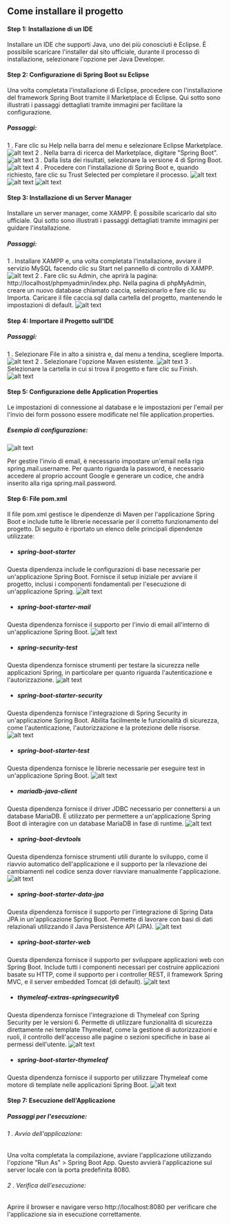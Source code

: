 ## Come installare il progetto
#### Step 1: Installazione di un IDE
Installare un IDE che supporti Java, uno dei più conosciuti è Eclipse. È possibile scaricare l'installer dal sito ufficiale, durante il processo di installazione, selezionare l'opzione per Java Developer.
#### Step 2: Configurazione di Spring Boot su Eclipse
Una volta completata l'installazione di Eclipse, procedere con l'installazione del framework Spring Boot tramite il Marketplace di Eclipse. 
Qui sotto sono illustrati i passaggi dettagliati tramite immagini per facilitare la configurazione.

##### Passaggi:

1 . Fare clic su Help nella barra del menu e selezionare Eclipse Marketplace.
![alt text](img/image.png)
2 . Nella barra di ricerca del Marketplace, digitare "Spring Boot".
![alt text](img/image-1.png)
3 . Dalla lista dei risultati, selezionare la versione 4 di Spring Boot.
![alt text](img/image-2.png)
4 . Procedere con l'installazione di Spring Boot e, quando richiesto, fare clic su Trust Selected per completare il processo.
![alt text](img/image-3.png)
![alt text](img/image-4.png)
![alt text](img/image-5.png)

#### Step 3: Installazione di un Server Manager
Installare un server manager, come XAMPP. È possibile scaricarlo dal sito ufficiale. Qui sotto sono illustrati i passaggi dettagliati tramite immagini per guidare l'installazione.

##### Passaggi:

1 . Installare XAMPP e, una volta completata l'installazione, avviare il servizio MySQL facendo clic su Start nel pannello di controllo di XAMPP.
![alt text](img/image-6.png)
2 . Fare clic su Admin, che aprirà la pagina: http://localhost/phpmyadmin/index.php. Nella pagina di phpMyAdmin, creare un nuovo database chiamato caccia, selezionarlo e fare clic su Importa. Caricare il file caccia.sql dalla cartella del progetto, mantenendo le impostazioni di default.
![alt text](img/image-7.png)

#### Step 4: Importare il Progetto sull'IDE

##### Passaggi:
1 . Selezionare File in alto a sinistra e, dal menu a tendina, scegliere Importa.
![alt text](img/image-8.png)
2 . Selezionare l'opzione Maven esistente.
![alt text](img/image-9.png)
3 . Selezionare la cartella in cui si trova il progetto e fare clic su Finish.
![alt text](img/image-10.png)

#### Step 5: Configurazione delle Application Properties

Le impostazioni di connessione al database e le impostazioni per l'email per l'invio dei form possono essere modificate nel file application.properties.

##### Esempio di configurazione:
![alt text](img/image-11.png)

Per gestire l'invio di email, è necessario impostare un'email nella riga spring.mail.username. Per quanto riguarda la password, è necessario accedere al proprio account Google e generare un codice, che andrà inserito alla riga spring.mail.password.

#### Step 6: File pom.xml

Il file pom.xml gestisce le dipendenze di Maven per l'applicazione Spring Boot e include tutte le librerie necessarie per il corretto funzionamento del progetto. Di seguito è riportato un elenco delle principali dipendenze utilizzate:

* ##### spring-boot-starter
Questa dipendenza include le configurazioni di base necessarie per un'applicazione Spring Boot. Fornisce il setup iniziale per avviare il progetto, inclusi i componenti fondamentali per l'esecuzione di un'applicazione Spring.
![alt text](img/image-12.png)

* ##### spring-boot-starter-mail
Questa dipendenza fornisce il supporto per l'invio di email all'interno di un'applicazione Spring Boot. 
![alt text](img/image-13.png)

* ##### spring-security-test
Questa dipendenza fornisce strumenti per testare la sicurezza nelle applicazioni Spring, in particolare per quanto riguarda l'autenticazione e l'autorizzazione.
![alt text](img/image-14.png)

* ##### spring-boot-starter-security
Questa dipendenza fornisce l'integrazione di Spring Security in un'applicazione Spring Boot. Abilita facilmente le funzionalità di sicurezza, come l'autenticazione, l'autorizzazione e la protezione delle risorse.
![alt text](img/image-15.png)

* ##### spring-boot-starter-test
Questa dipendenza fornisce le librerie necessarie per eseguire test in un'applicazione Spring Boot.
![alt text](img/image-16.png)

* ##### mariadb-java-client
Questa dipendenza fornisce il driver JDBC necessario per connettersi a un database MariaDB. È utilizzato per permettere a un'applicazione Spring Boot di interagire con un database MariaDB in fase di runtime.
![alt text](img/image-17.png)

* ##### spring-boot-devtools
Questa dipendenza fornisce strumenti utili durante lo sviluppo, come il riavvio automatico dell'applicazione e il supporto per la rilevazione dei cambiamenti nel codice senza dover riavviare manualmente l'applicazione.
![alt text](img/image-18.png)

* ##### spring-boot-starter-data-jpa
Questa dipendenza fornisce il supporto per l'integrazione di Spring Data JPA in un'applicazione Spring Boot. Permette di lavorare con basi di dati relazionali utilizzando il Java Persistence API (JPA).
![alt text](img/image-19.png)

* ##### spring-boot-starter-web
Questa dipendenza fornisce il supporto per sviluppare applicazioni web con Spring Boot. Include tutti i componenti necessari per costruire applicazioni basate su HTTP, come il supporto per i controller REST, il framework Spring MVC, e il server embedded Tomcat (di default). 
![alt text](img/image-20.png)

* ##### thymeleaf-extras-springsecurity6
Questa dipendenza fornisce l'integrazione di Thymeleaf con Spring Security per le versioni 6. Permette di utilizzare funzionalità di sicurezza direttamente nei template Thymeleaf, come la gestione di autorizzazioni e ruoli, il controllo dell'accesso alle pagine o sezioni specifiche in base ai permessi dell'utente. 
![alt text](img/image-21.png)

* ##### spring-boot-starter-thymeleaf
Questa dipendenza fornisce il supporto per utilizzare Thymeleaf come motore di template nelle applicazioni Spring Boot.
![alt text](img/image-22.png)

#### Step 7: Esecuzione dell'Applicazione
##### Passaggi per l'esecuzione:
###### 1 . Avvio dell'applicazione:
Una volta completata la compilazione, avviare l'applicazione utilizzando l'opzione "Run As" > Spring Boot App. Questo avvierà l'applicazione sul server locale con la porta predefinita 8080.
###### 2 . Verifica dell'esecuzione:
Aprire il browser e navigare verso http://localhost:8080 per verificare che l'applicazione sia in esecuzione correttamente.
